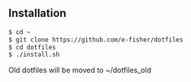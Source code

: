 ## Installation

```bash
$ cd ~
$ git clone https://github.com/e-fisher/dotfiles
$ cd dotfiles
$ ./install.sh
```

Old dotfiles will be moved to ~/dotfiles_old
